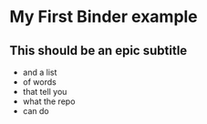 # My First Binder example

## This should be an epic subtitle
- and a list
- of words
- that tell you
- what the repo
- can do




